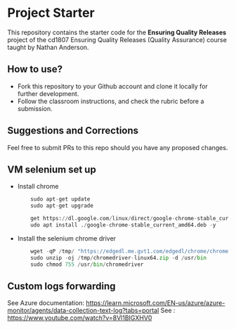 # Project Starter

This repository contains the starter code for the **Ensuring Quality Releases** project of the cd1807 Ensuring Quality Releases (Quality Assurance) course taught by Nathan Anderson.

## How to use?

- Fork this repository to your Github account and clone it locally for further development.
- Follow the classroom instructions, and check the rubric before a submission.

## Suggestions and Corrections

Feel free to submit PRs to this repo should you have any proposed changes.

## VM selenium set up

- Install chrome

    ```python
        sudo apt-get update
        sudo apt-get upgrade 

        get https://dl.google.com/linux/direct/google-chrome-stable_current_amd64.deb
        udo apt install ./google-chrome-stable_current_amd64.deb -y
    ```

- Install the selenium chrome driver

    ```python
        wget -qP /tmp/ "https://edgedl.me.gvt1.com/edgedl/chrome/chrome-for-testing/117.0.5938.88/linux64/chromedriver-linux64.zip"
        sudo unzip -oj /tmp/chromedriver-linux64.zip -d /usr/bin
        sudo chmod 755 /usr/bin/chromedriver
    ```

## Custom logs forwarding

See Azure documentation: <https://learn.microsoft.com/EN-us/azure/azure-monitor/agents/data-collection-text-log?tabs=portal>
See : <https://www.youtube.com/watch?v=8Vl1BIGXHV0>

